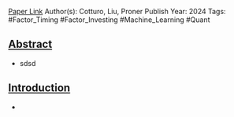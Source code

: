 
[Paper Link](obsidian://open?vault=Akul's%20Notebook&file=Library%2Fjournals%2Cmagazines%2FFactor%2FMulti-Factor%20Timing%20with%20Deep%20Learning.pdf)
Author(s): Cotturo, Liu, Proner
Publish Year: 2024
Tags: #Factor_Timing #Factor_Investing #Machine_Learning #Quant 

## <u>Abstract</u>
- sdsd

## <u>Introduction</u>
- 